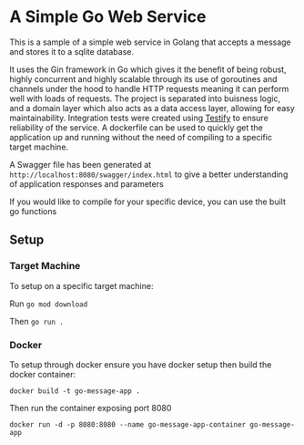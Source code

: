 # A Simple Go Web Service

This is a sample of a simple web service in Golang that accepts a message and stores it to a sqlite database.

It uses the Gin framework in Go which gives it the benefit of being robust, highly concurrent and highly scalable through its use of goroutines and channels under the hood to handle HTTP requests meaning it can perform well with loads of requests. The project is separated into buisness logic, and a domain layer which also acts as a data access layer, allowing for easy maintainability. Integration tests were created using [Testify](https://pkg.go.dev/github.com/stretchr/testify) to ensure reliability of the service. A dockerfile can be used to quickly get the application up and running without the need of compiling to a specific target machine.

A Swagger file has been generated at `http://localhost:8080/swagger/index.html` to give a better understanding of application responses and parameters

If you would like to compile for your specific device, you can use the built go functions

## Setup

### Target Machine

To setup on a specific target machine:

Run `go mod download`

Then `go run .`

### Docker

To setup through docker ensure you have docker setup then build the docker container:

`docker build -t go-message-app .`

Then run the container exposing port 8080

`docker run -d -p 8080:8080 --name go-message-app-container go-message-app`
